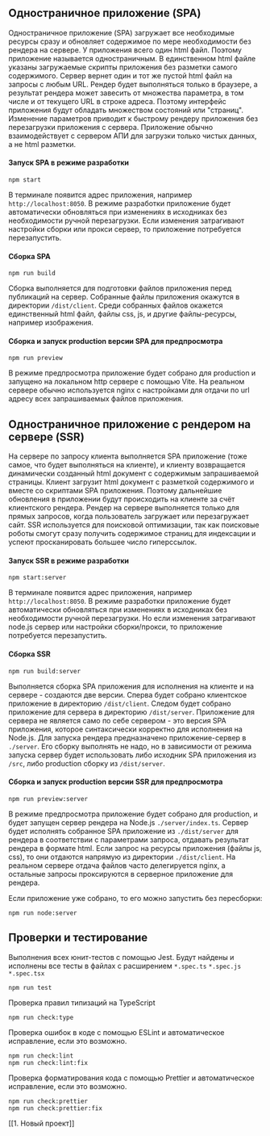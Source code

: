 ## Одностраничное приложение (SPA)

Одностраничное приложение (SPA) загружает все необходимые ресурсы сразу и обновляет содержимое по мере необходимости без рендера на сервере. У приложения всего один html файл. Поэтому приложение называется одностраничным. В единственном html файле указаны загружаемые скрипты приложения без разметки самого содержимого. Сервер вернет один и тот же пустой html файл на запросы с любым URL. Рендер будет выполняться только в браузере, а результат рендера может завесить от множества параметра, в том числе и от текущего URL в строке адреса. Поэтому интерфейс приложения будут обладать множеством состояний или "страниц". Изменение параметров приводит к быстрому рендеру приложения без перезагрузки приложения с сервера. Приложение обычно взаимодействует с сервером АПИ для загрузки только чистых данных, а не html разметки.
#### Запуск SPA в режиме разработки

```
npm start
```

В терминале появится адрес приложения, например `http://localhost:8050`. В режиме разработки приложение будет автоматически обновляться при изменениях в исходниках без необходимости ручной перезагрузки. Если изменения затрагивают настройки сборки или прокси сервер, то приложение потребуется перезапустить.
#### Сборка SPA

```
npm run build
```

Сборка выполняется для подготовки файлов приложения перед публикаций на сервер. Собранные файлы приложения окажутся в директории `/dist/client`. Среди собранных файлов окажется единственный html файл, файлы css, js, и другие файлы-ресурсы, например изображения.
#### Сборка и запуск production версии SPA для предпросмотра 

```
npm run preview
```

В режиме предпросмотра приложение будет собрано для production и запущено на локальном http сервере с помощью  Vite. На реальном сервере обычно используется nginx с настройками для отдачи по url адресу всех запрашиваемых файлов приложения.
## Одностраничное приложение c рендером на сервере (SSR)

На сервере по запросу клиента выполняется SPA приложение (тоже самое, что будет выполняться на клиенте), и клиенту возвращается динамически созданный html документ с содержимым запрашиваемой страницы. Клиент загрузит html документ с разметкой содержимого и вместе со скриптами SPA приложения. Поэтому дальнейшие обновления в приложении будут происходить на клиенте за счёт клиентского рендера. Рендер на сервере выполняется только для прямых запросов, когда пользователь загружает или перезагружает сайт. SSR используется для поисковой оптимизации, так как поисковые роботы смогут сразу получить содержимое страниц для индексации и успеют просканировать большее число гиперссылок.
#### Запуск SSR в режиме разработки

```
npm start:server
```

В терминале появится адрес приложения, например `http://localhost:8050`. В режиме разработки приложение будет автоматически обновляться при изменениях в исходниках без необходимости ручной перезагрузки. Но если изменения затрагивают node.js сервер или настройки сборки/прокси, то приложение потребуется перезапустить.
#### Сборка SSR

```
npm run build:server
```

Выполняется сборка SPA приложения для исполнения на клиенте и на сервере - создаются две версии. Сперва будет собрано клиентское приложение в директорию `/dist/client`. Следом будет собрано приложение для сервера в директорию `/dist/server`. Приложение для сервера не является само по себе сервером - это версия SPA приложения, которое синтаксически корректно для исполнения на Node.js. Для запуска рендера предназначено приложение-сервер в `./server`. Его сборку выполнять не надо, но в зависимости от режима запуска сервер будет использовать либо исходник SPA приложения из `/src`, либо production сборку из `/dist/server`. 
#### Сборка и запуск production версии SSR для предпросмотра

```
npm run preview:server
```

В режиме предпросмотра приложение будет собрано для production, и будет запущен сервер рендера на Node.js `./server/index.ts`. Сервер будет исполнять собранное SPA приложение из `./dist/server` для рендера в соответствии с параметрами запроса, отдавать результат рендера в формате html. Если запрос на ресурсы приложения (файлы js, css), то они отдаются напрямую из директории `./dist/client`. На реальном сервере отдача файлов часто делегируется nginx, а остальные запросы проксируются в серверное приложение для рендера.

Если приложение уже собрано, то его можно запустить без пересборки:

```
npm run node:server
```
## Проверки и тестирование

Выполнения всех юнит-тестов с помощью Jest. Будут найдены и исполнены все тесты в файлах с расширением `*.spec.ts` `*.spec.js` `*.spec.tsx` 

```
npm run test
```

Проверка правил типизаций на TypeScript

```
npm run check:type
```

Проверка ошибок в коде с помощью ESLint и автоматическое исправление, если это возможно.

```
npm run check:lint
npm run check:lint:fix
```

Проверка форматирования кода с помощью Prettier и автоматическое исправление, если это возможно.

```
npm run check:prettier
npm run check:prettier:fix
```

[[1. Новый проект]]